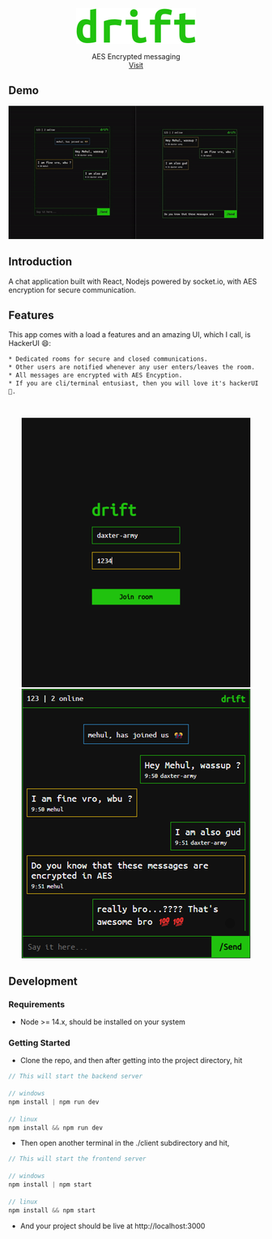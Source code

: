 <p align="center">
  <a href="https://github.com/daxter-army/drift/">
    <img src="./readme/drift_large.svg" />
  </a>
  <p align="center">
    AES Encrypted messaging
    <br />
    <a href="https://daxter-army.github.io/key-cast/">Visit</a>
  </p>
</p>

## Demo

<p align="center">
<img src="./readme/demo-video.gif"/>
</p>

## Introduction

A chat application built with React, Nodejs powered by socket.io, with AES encryption for secure communication.

## Features

This app comes with a load a features and an amazing UI, which I call, is HackerUI 😄:

    * Dedicated rooms for secure and closed communications.
    * Other users are notified whenever any user enters/leaves the room.
    * All messages are encrypted with AES Encyption.
    * If you are cli/terminal entusiast, then you will love it's hackerUI 💯.

<br/>
<p align="center">
<img src="./readme/two.png" />
<img src="./readme/one.png" />
</p>

## Development

### Requirements

- Node >= 14.x, should be installed on your system

### Getting Started

- Clone the repo, and then after getting into the project directory, hit

```js
// This will start the backend server

// windows
npm install | npm run dev

// linux
npm install && npm run dev
```

- Then open another terminal in the ./client subdirectory and hit,

```js
// This will start the frontend server

// windows
npm install | npm start

// linux
npm install && npm start
```

- And your project should be live at http://localhost:3000
